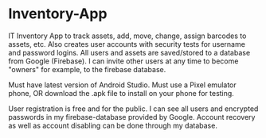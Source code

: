 # Inventory-App
IT Inventory App to track assets, add, move, change, assign barcodes to assets, etc. Also creates user accounts with security tests for username and password logins. All users and assets are saved/stored to a database from Google (Firebase). I can invite other users at any time to become "owners" for example, to the firebase database.


Must have latest version of Android Studio. Must use a Pixel emulator phone, OR download the .apk file to install on your phone for testing.

User registration is free and for the public. I can see all users and encrypted passwords in my firebase-database provided by Google. Account recovery as well as account disabling can be done through my database.


